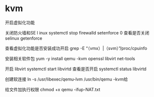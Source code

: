 # kvm
开启虚拟化功能

关闭防火墙和SE l inux
              systemctl stop firewalld
              setenforce 0
             查看是否关闭selinux
             getenforce

查看虚拟化功能是否安装成功开启
             grep -E “（vmx）|（svm）”/proc/cpuinfo

安装相关软件包
              yum -y install qemu -kvm openssl libvirt net-tools

开启 libvirt
              systemctl start libvirtd
 查看是否开启
              systemctl status libvirtd

创建软连接
             ln -s /usr/libexec/qemu-lvm /usr/bin/qemu -kvm给

给文件加执行权限
            chmod +x qemu -ifup-NAT.txt


